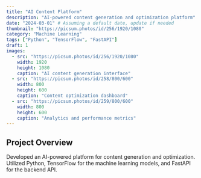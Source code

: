 ```yaml
---
title: "AI Content Platform"
description: "AI-powered content generation and optimization platform"
date: "2024-03-01" # Assuming a default date, update if needed
thumbnail: "https://picsum.photos/id/256/1920/1080"
category: "Machine Learning"
tags: ["Python", "TensorFlow", "FastAPI"]
draft: 1
images:
  - src: "https://picsum.photos/id/256/1920/1080"
    width: 1920
    height: 1080
    caption: "AI content generation interface"
  - src: "https://picsum.photos/id/258/800/600"
    width: 800
    height: 600
    caption: "Content optimization dashboard"
  - src: "https://picsum.photos/id/259/800/600"
    width: 800
    height: 600
    caption: "Analytics and performance metrics"
---
```


## Project Overview

Developed an AI-powered platform for content generation and optimization. Utilized Python, TensorFlow for the machine learning models, and FastAPI for the backend API. 